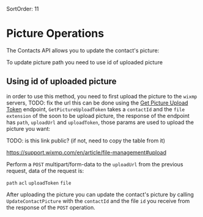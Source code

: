 SortOrder: 11
# Picture Operations

The Contacts API allows you to update the contact's picture:

To update picture path you need to use id of uploaded picture

## Using id of uploaded picture
in order to use this method, you need to first upload the picture to the `wixmp` servers,
TODO: fix the url
this can be done using the [Get Picture Upload Token](https://bo.wix.com/wix-docs/rest/crm/contacts/contacts-v4/get-picture-upload-token) endpoint,
`GetPictureUploadToken` takes a `contactId` and the `file extension` of the soon to be upload picture,
the response of the endpoint has `path`, `uploadUrl` and `uploadToken`,
those params are used to upload the picture you want:

TODO: is this link public? (if not, need to copy the table from it)

https://support.wixmp.com/en/article/file-management#upload

Perform a `POST` multipart/form-data to the `uploadUrl` from the previous request, data of the request is:

`path`
`acl`
`uploadToken`
`file`

After uploading the picture you can update the contact's picture by calling `UpdateContactPicture` with the `contactId` and the file `id` you receive from the response of the `POST` operation.  
